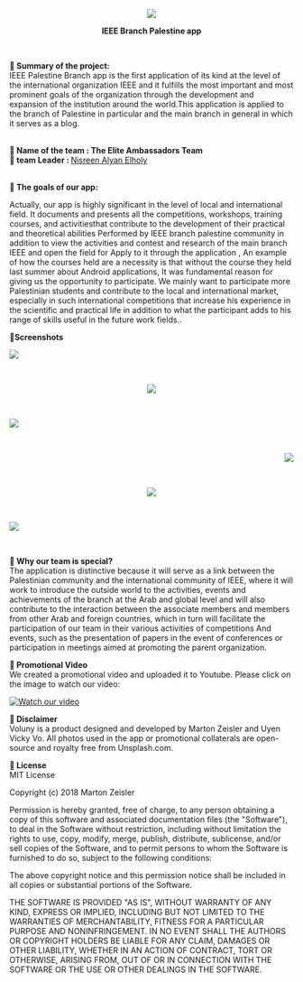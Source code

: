                                                
 <p align="center">                                             
<img  src= "https://1.top4top.net/p_1449ygom81.jpg"> 
</p>

 <p align="center">                                             
<b> IEEE Branch Palestine app </b>
 </p>  <br>
 
<b> 	Summary of the project: </b> <br>
IEEE Palestine Branch app  is the first application of its kind at the level of the international organization IEEE and it fulfills the most important and most prominent goals of the organization through the development and expansion of the institution around the world.This application is applied to the branch of Palestine in particular and the main branch in general in which it serves as a blog. 
 <br>
 <br>
 
  
 <b>   Name of the team : The Elite Ambassadors Team </b> <br>
 <b>    team Leader : </b> 
 [Nisreen Alyan Elholy ](https://github.com/NisreenAlyan )
 
 
  <br>
 <b>  	The goals of our app: </b> <br>

Actually, our app is highly significant in the level of local and international field.
It documents and presents all the competitions, workshops, training courses, and activitiesthat contribute to the
development of their practical and theoretical abilities Performed by IEEE branch palestine community in addition to 
view the activities and contest and research of the main branch IEEE and open the field for Apply to it through the application ,
An example of how the courses held are a necessity is that without the course they held last summer about Android applications, It
was fundamental reason for giving us the opportunity to participate. We mainly want to participate more Palestinian students and contribute to the local and international market, especially in such international competitions that increase his experience in the scientific and practical life in addition to what the participant adds to his range of skills useful in the future work fields.. 



<b> Screenshots </b> <br>

  <p align="righr">                                             
<img  src= " https://5.top4top.net/p_1449gfsdd1.png"> 
</p>
 <br>
 
 <p align="center">                                             
<img  src= "https://6.top4top.net/p_1449tc09x2.png "> 
</p>  
  <br>
  
  
<p align="left">                                             
<img  src= " https://1.top4top.net/p_14491fb6q3.png "> 
</p> <br>

 <p align="right">                                             
<img  src= " https://2.top4top.net/p_1449ffhc44.png "> 
</p>  <br> 

<p align="center">                                             
<img  src= "https://3.top4top.net/p_1449o7ld15.png "> 
</p><br>

<p align="left">                                             
<img  src= "https://4.top4top.net/p_1449tsz2q6.png "> 
</p><br>


 <b>   Why our team is special? </b> <br>
The application is distinctive because it will serve as a link between the Palestinian 
community and the international community of IEEE, where it will work to introduce the outside world 
to the activities, events and achievements of the branch at the Arab and global level and will also contribute to
the interaction between the associate members and members from other Arab and foreign countries, which in turn will 
facilitate the participation of our team in their various activities of competitions And events, such as the presentation 
of papers in the event of conferences or participation in meetings aimed at promoting the parent organization.

<b>  Promotional Video </b> <br>
We created a promotional video and uploaded it to Youtube. Please click on the image to watch our video:

[![Watch our video](https://https://github.com/NisreenAlyan/IEEE-branch-of-IUGAZA-application/edit/master/README.md-Images/VolunyYouTube.jpg)](https://www.youtube.com/watch?v=ytHCnIkhfY0)


<b>  Disclaimer </b>  <br>
Voluny is a product designed and developed by Marton Zeisler and Uyen Vicky Vo. All photos used in the app or promotional collaterals are open-source and royalty free from Unsplash.com.

<b>  License </b>  <br>
MIT License

Copyright (c) 2018 Marton Zeisler

Permission is hereby granted, free of charge, to any person obtaining a copy of this software and associated documentation files (the "Software"), to deal in the Software without restriction, including without limitation the rights to use, copy, modify, merge, publish, distribute, sublicense, and/or sell copies of the Software, and to permit persons to whom the Software is furnished to do so, subject to the following conditions:

The above copyright notice and this permission notice shall be included in all copies or substantial portions of the Software.

THE SOFTWARE IS PROVIDED "AS IS", WITHOUT WARRANTY OF ANY KIND, EXPRESS OR IMPLIED, INCLUDING BUT NOT LIMITED TO THE WARRANTIES OF MERCHANTABILITY, FITNESS FOR A PARTICULAR PURPOSE AND NONINFRINGEMENT. IN NO EVENT SHALL THE AUTHORS OR COPYRIGHT HOLDERS BE LIABLE FOR ANY CLAIM, DAMAGES OR OTHER LIABILITY, WHETHER IN AN ACTION OF CONTRACT, TORT OR OTHERWISE, ARISING FROM, OUT OF OR IN CONNECTION WITH THE SOFTWARE OR THE USE OR OTHER DEALINGS IN THE SOFTWARE.





